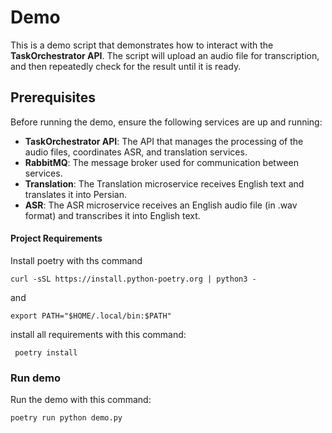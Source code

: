 # Demo

This is a demo script that demonstrates how to interact with the **TaskOrchestrator API**. The script will upload an audio file for transcription, and then repeatedly check for the result until it is ready.

## Prerequisites

Before running the demo, ensure the following services are up and running:

- **TaskOrchestrator API**: The API that manages the processing of the audio files, coordinates ASR, and translation services.
- **RabbitMQ**: The message broker used for communication between services.
- **Translation**: The Translation microservice receives English text and translates it into Persian.
- **ASR**: The ASR microservice receives an English audio file (in .wav format) and transcribes it into English text.

#### Project Requirements
Install poetry with ths command
```
curl -sSL https://install.python-poetry.org | python3 -
```
and
```
export PATH="$HOME/.local/bin:$PATH"
```
install all requirements with this command:
```
 poetry install
```

 ### Run demo
Run the demo with this command:
```
poetry run python demo.py
```
